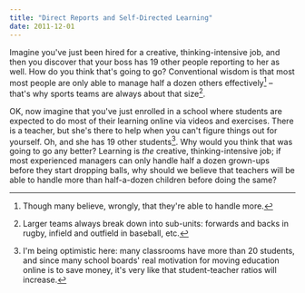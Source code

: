```yaml
---
title: "Direct Reports and Self-Directed Learning"
date: 2011-12-01
---
```

Imagine you've just been hired for a creative, thinking-intensive job, and then you discover that your boss has 19 other people reporting to her as well. How do you think that's going to go? Conventional wisdom is that most most people are only able to manage half a dozen others effectively[^1] – that's why sports teams are always about that size[^2].

OK, now imagine that you've just enrolled in a school where students are expected to do most of their learning online via videos and exercises. There is a teacher, but she's there to help when you can't figure things out for yourself.  Oh, and she has 19 other students[^3]. Why would you think that was going to go any better? Learning is <em>the</em> creative, thinking-intensive job; if most experienced managers can only handle half a dozen grown-ups before they start dropping balls, why should we believe that teachers will be able to handle more than half-a-dozen children before doing the same?

[^1]: Though many believe, wrongly, that they're able to handle more.

[^2]: Larger teams always break down into sub-units: forwards and backs in rugby, infield and outfield in baseball, etc.

[^3]: I'm being optimistic here: many classrooms have more than 20 students, and since many school boards' real motivation for moving education online is to save money, it's very like that student-teacher ratios will increase.

